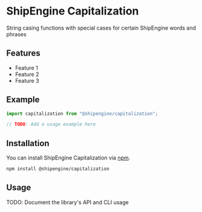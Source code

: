 # ShipEngine Capitalization
String casing functions with special cases for certain ShipEngine words and phrases



Features
--------------------------
- Feature 1
- Feature 2
- Feature 3



Example
--------------------------

```javascript
import capitalization from "@shipengine/capitalization";

// TODO: Add a usage example here
```



Installation
--------------------------
You can install ShipEngine Capitalization via [npm](https://docs.npmjs.com/about-npm/).

```bash
npm install @shipengine/capitalization
```



Usage
--------------------------
TODO: Document the library's API and CLI usage
